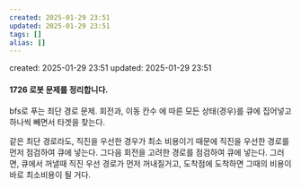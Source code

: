 ```yaml
---
created: 2025-01-29 23:51
updated: 2025-01-29 23:51
tags: []
alias: []
---
```


created: 2025-01-29 23:51
updated: 2025-01-29 23:51

#### 1726 로봇 문제를 정리합니다.

bfs로 푸는 최단 경로 문제.
회전과, 이동 칸수 에 따른 모든 상태(경우)를 큐에 집어넣고 하나씩 빼면서 타겟을 찾는다.

같은 최단 경로라도, 직진을 우선한 경우가 최소 비용이기 때문에
직진을 우선한 경로를 먼저 점검하여 큐에 넣는다.
그다음 회전을 고려한 경로를 점검하여 큐에 넣는다.
그러면, 큐에서 꺼낼때 직진 우선 경로가 먼저 꺼내질거고, 도착점에 도착하면 그때의 비용이 바로 최소비용이 될 거다.